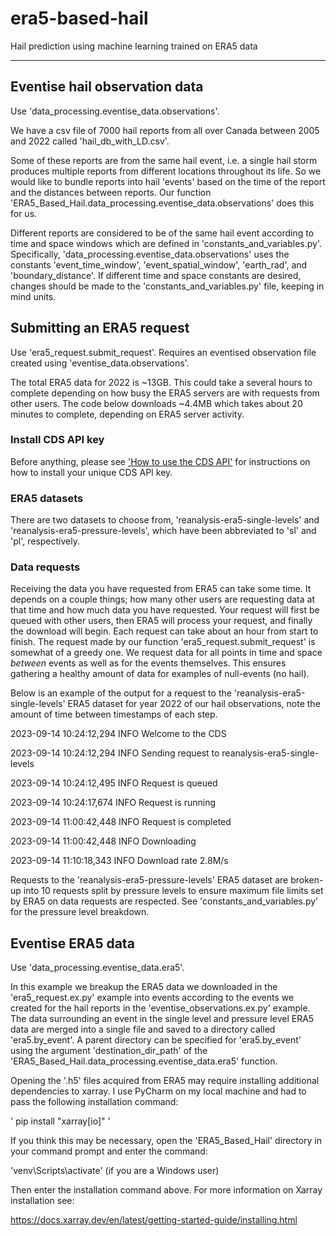 # era5-based-hail
Hail prediction using machine learning trained on ERA5 data

--------------------------

## Eventise hail observation data
Use 'data_processing.eventise_data.observations'.

We have a csv file of 7000 hail reports from all over Canada between 2005 and 2022 called 'hail_db_with_LD.csv'.

Some of these reports are from the same hail event, i.e. a single hail storm produces multiple reports from different
locations throughout its life. So we would like to bundle reports into hail 'events' based on the time of the report
and the distances between reports. Our function 'ERA5_Based_Hail.data_processing.eventise_data.observations' does this
for us.

Different reports are considered to be of the same hail event according to time and space windows which are defined in
'constants_and_variables.py'. Specifically, 'data_processing.eventise_data.observations'
uses the constants 'event_time_window', 'event_spatial_window', 'earth_rad', and 'boundary_distance'. If different time
and space constants are desired, changes should be made to the 'constants_and_variables.py' file, keeping in mind units.


## Submitting an ERA5 request
Use 'era5_request.submit_request'. Requires an eventised observation file created using 'eventise_data.observations'.

The total ERA5 data for 2022 is ~13GB. This could take a several hours to complete depending on how busy the ERA5 servers
are with requests from other users. The code below downloads ~4.4MB which takes about 20 minutes to complete, depending
on ERA5 server activity.


### Install CDS API key
Before anything, please see ['How to use the CDS API'](https://cds.climate.copernicus.eu/api-how-to) for instructions
on how to install your unique CDS API key.


### ERA5 datasets
There are two datasets to choose from, 'reanalysis-era5-single-levels' and 'reanalysis-era5-pressure-levels', which
have been abbreviated to 'sl' and 'pl', respectively.


### Data requests
Receiving the data you have requested from ERA5 can take some time. It depends on a couple things; how many other users
are requesting data at that time and how much data you have requested. Your request will first be queued with other
users, then ERA5 will process your request, and finally the download will begin. Each request can take about an hour
from start to finish. The request made by our function 'era5_request.submit_request' is somewhat of a greedy one. We
request data for all points in time and space *between* events as well as for the events themselves. This ensures
gathering a healthy amount of data for examples of null-events (no hail).

Below is an example of the output for a request to the 'reanalysis-era5-single-levels' ERA5 dataset for year 2022 of
our hail observations, note the amount of time between timestamps of each step.

2023-09-14 10:24:12,294 INFO Welcome to the CDS

2023-09-14 10:24:12,294 INFO Sending request to reanalysis-era5-single-levels

2023-09-14 10:24:12,495 INFO Request is queued

2023-09-14 10:24:17,674 INFO Request is running

2023-09-14 11:00:42,448 INFO Request is completed

2023-09-14 11:00:42,448 INFO Downloading

2023-09-14 11:10:18,343 INFO Download rate 2.8M/s

Requests to the 'reanalysis-era5-pressure-levels' ERA5 dataset are broken-up into 10 requests split by pressure levels
to ensure maximum file limits set by ERA5 on data requests are respected. See 'constants_and_variables.py' for the
pressure level breakdown.


## Eventise ERA5 data

Use 'data_processing.eventise_data.era5'.

In this example we breakup the ERA5 data we downloaded in the 'era5_request.ex.py' example into events according to
the events we created for the hail reports in the 'eventise_observations.ex.py' example. The data surrounding an event
in the single level and pressure level ERA5 data are merged into a single file and saved to a directory called
'era5.by_event'. A parent directory can be specified for 'era5.by_event' using the argument
'destination_dir_path' of the 'ERA5_Based_Hail.data_processing.eventise_data.era5' function.

Opening the '.h5' files acquired from ERA5 may require installing additional dependencies to xarray. I use PyCharm on
my local machine and had to pass the following installation command:

' pip install "xarray[io]" '

If you think this may be necessary, open the 'ERA5_Based_Hail' directory in your command prompt and enter the command:

'venv\Scripts\activate' (if you are a Windows user)

Then enter the installation command above. For more information on Xarray installation see:

https://docs.xarray.dev/en/latest/getting-started-guide/installing.html
